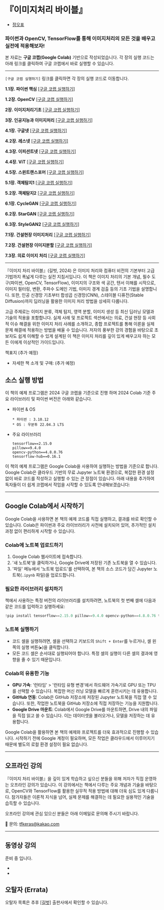 # 『이미지처리 바이블』
+  [정오표](https://docs.google.com/spreadsheets/d/1lBsSIl2owsHtcPgP4V_zPKv7YPRipHjuIc5LJdq2rJY/edit?usp=sharing) 
<h3>파이썬과 OpenCV, TensorFlow를 통해 이미지처리의 모든 것을 배우고 실전에 적용해보자!</h3>
본 자료는 <strong>구글 코랩(Google Colab)</strong> 기반으로 작성되었습니다. 각 장의 실행 코드는 아래 링크를 클릭하여 구글 코랩에서 바로 실행할 수 있습니다.

---

`[구글 코랩 실행하기]` 링크를 클릭하면 각 장의 실행 코드로 이동합니다. 

**1.1장. 파이썬 핵심** [\[구글 코랩 실행하기\]](https://colab.research.google.com/drive/1m243oTMTL3_NsTkdCuDB6EA4dp35bh9P)

**1.2장. OpenCV** [\[구글 코랩 실행하기\]](https://colab.research.google.com/drive/1SX7uwV8aVQ8SeRGDu3iW8a4naN6C0AnQ)

**2장. 이미지처리기초** [\[구글 코랩 실행하기\]](https://colab.research.google.com/drive/1K-gowCnAIlknrKVwVOXmrC-eNdL8ssg5)

**3장. 인공지능과 이미지처리** [\[구글 코랩 실행하기\]](https://colab.research.google.com/drive/1k7xDmMVgIiOz5UyZAt6cM434bhNlVYcS)

**4.1장. 구글넷** [\[구글 코랩 실행하기\]](https://colab.research.google.com/drive/1csTv8GKGsm2h5-TThUx4mnI_0si9hnmr)

**4.2장. 레스넷** [\[구글 코랩 실행하기\]](https://colab.research.google.com/drive/1kyg-3w4DAm5O1pNeLf3tV2SBcsL6wW7w)

**4.3장. 이피션트넷** [\[구글 코랩 실행하기\]](https://colab.research.google.com/drive/1qQCdhwJK9NWnQSNtUnY8BifvjVi9SHZJ)

**4.4장. ViT** [\[구글 코랩 실행하기\]](https://colab.research.google.com/drive/1X7H6YlWDdAAy-P7SKF155u0USuOHoGRF)

**4.5장. 스윈트랜스포머** [\[구글 코랩 실행하기\]](https://colab.research.google.com/drive/1MKnwYRNxKRR7Qt0DtF0gjaoD8riNMLNQ)

**5.1장. 객체탐지1** [\[구글 코랩 실행하기\]](https://colab.research.google.com/drive/1uCCmw5qaRTycrBmG7zUsWdC6TJWNe_ic)

**5.2장. 객체탐지2** [\[구글 코랩 실행하기\]](https://colab.research.google.com/drive/1Dv5zFuDZh0zb5o8BzVEwnVDwTpC1z1e9)

**6.1장. CycleGAN** [\[구글 코랩 실행하기\]](https://colab.research.google.com/drive/1tq1FeXtffj1x4dAEvgY6jv5eZzL-7osX)

**6.2장. StarGAN** [\[구글 코랩 실행하기\]](https://colab.research.google.com/drive/1u_P1FbIYBLbAv8NMjEjTCxfQ6ypU8Ruz)

**6.3장. StyleGAN2** [\[구글 코랩 실행하기\]](https://colab.research.google.com/drive/12-Yzuk3vkg0szxY0uQob2qmDYcEyTIPx)

**7.1장. 건설현장 이미지처리** [\[구글 코랩 실행하기\]](https://colab.research.google.com/drive/1VHjAI5e8KA5WUxY847__IIKhpXtLJZj7)

**7.2장. 건설현장 이미지분할** [\[구글 코랩 실행하기\]](https://colab.research.google.com/drive/1IMUfIdzSG1qB5h-4dKAUxLaiDDvQvIw5)

**7.3장. 의료 이미지 처리** [\[구글 코랩 실행하기\]](https://colab.research.google.com/drive/1SW2LQLgT9B4umRN38fCBbN28im7Oh5wW)

---


『이미지 처리 바이블』(길벗, 2024) 은  이미지 처리와 컴퓨터 비전의 기본부터 고급 기법까지 폭넓게 다루는 실전 지침서입니다. 이 책은 이미지 처리의 기본 개념, 필수 도구(파이썬, OpenCV, TensorFlow), 이미지의 구조와 색 공간, 텐서 이해를 시작으로, 이미지 필터링, 변환, 주파수 도메인 기법, 이미지 경계 검출 등의 기초 기법을 설명합니다. 또한, 인공 신경망 기초부터 합성곱 신경망(CNN), 스테이블 디퓨전(Stable Diffusion)까지 딥러닝을 활용한 이미지 처리 방법을 상세히 다룹니다. 


고급 주제로는 이미지 분류, 객체 탐지, 영역 분할, 이미지 생성 등 최신 딥러닝 모델과 기술의 적용을 포함합니다. 실제 사례 및 프로젝트 섹션에서는 의료, 건설 현장 등 사회적 이슈 해결을 위한 이미지 처리 사례를 소개하고, 종합 프로젝트를 통해 이론을 실제 문제 해결에 적용하는 방법을 배울 수 있습니다. 저자의 풍부한 강의 경험을 바탕으로 초보자도 쉽게 이해할 수 있게 설계된 이 책은 이미지 처리를 깊이 있게 배우고자 하는 모든 이에게 이상적인 가이드입니다.

책표지 (추가 예정)

* 자세한 책 소개 및 구매: (추가 예정)

## 소스 실행 방법

이 책의 예제 프로그램은 2024 구글 코랩을 기준으로 진행 하며 2024 Colab 기준 주요 라이브러리 및 파이썬 버전은 아래와 같습니다.



* 파이썬 & OS
    ```
    * 파이썬 : 3.10.12
    * OS : 우분투 22.04.3 LTS
    ```

* 주요 라이브러리
    ```
    tensorflow==2.15.0
    pillow==9.4.0
    opencv-python==4.8.0.76
    tensorflow-hub==0.16.1
    ```
이 책의 예제 프로그램은 Google Colab을 사용하여 실행하는 방법을 기준으로 합니다. Google Colab은 클라우드 기반의 무료 Jupyter 노트북 환경으로, 복잡한 환경 설정 없이 바로 코드를 작성하고 실행할 수 있는 큰 장점이 있습니다. 아래 내용을 추가하여 독자들이 더 쉽게 코랩에서 작업을 시작할 수 있도록 안내해보겠습니다:

---

## Google Colab에서 시작하기

Google Colab을 사용하면 본 책의 예제 코드를 직접 실행하고, 결과를 바로 확인할 수 있습니다. Colab은 파이썬과 주요 라이브러리가 사전에 설치되어 있어, 추가적인 설치 과정 없이 편리하게 시작할 수 있습니다.

### Colab에 노트북 업로드하기

1. Google Colab 웹사이트에 접속합니다.
2. '새 노트북'을 클릭하거나, Google Drive에 저장된 기존 노트북을 열 수 있습니다.
3. '파일' 메뉴에서 '노트북 업로드'를 선택하여, 본 책의 소스 코드가 담긴 Jupyter 노트북(`.ipynb` 파일)을 업로드합니다.

### 필요한 라이브러리 설치하기

책에서 사용하는 특정 버전의 라이브러리를 설치하려면, 노트북의 첫 번째 셀에 다음과 같은 코드를 입력하고 실행하세요:

```python
!pip install tensorflow==2.15.0 pillow==9.4.0 opencv-python==4.8.0.76 tensorflow-hub==0.16.1
```

### 노트북 실행하기

- 코드 셀을 실행하려면, 셀을 선택하고 키보드의 `Shift + Enter`를 누르거나, 셀 왼쪽의 실행 버튼(`▶️`)을 클릭합니다.
- 모든 코드 셀은 순서대로 실행되어야 합니다. 특정 셀의 실행이 다른 셀의 결과에 영향을 줄 수 있기 때문입니다.

### Colab의 유용한 기능

- **GPU 가속**: '런타임' > '런타임 유형 변경'에서 하드웨어 가속기로 GPU 또는 TPU를 선택할 수 있습니다. 복잡한 머신 러닝 모델을 빠르게 훈련시키는 데 유용합니다.
- **GitHub 연동**: Colab은 GitHub 저장소에 저장된 Jupyter 노트북을 직접 열 수 있습니다. 또한, 작업한 노트북을 GitHub 저장소에 직접 저장하는 기능을 지원합니다.
- **Google Drive 마운트**: Colab에서 Google Drive를 마운트하면, Drive 내의 파일을 직접 읽고 쓸 수 있습니다. 이는 데이터셋을 불러오거나, 모델을 저장하는 데 유용합니다.

Google Colab을 활용하면 본 책의 예제와 프로젝트를 더욱 효과적으로 진행할 수 있습니다. 시작하기 전에 Google 계정이 필요하며, 모든 작업은 클라우드에서 이루어지기 때문에 별도의 로컬 환경 설정이 필요 없습니다.


---


## 오프라인 강의
『이미지 처리 바이블』을 깊이 있게 학습하고 싶으신 분들을 위해 저자가 직접 운영하는 오프라인 강의가 있습니다. 이 강의에서는 책에서 다루는 주요 개념과 기술을 바탕으로, OpenCV와 TensorFlow를 활용한 실무적 적용 방법에 대해 더욱 심도 있게 다룹니다. 참가자들은 이론적 지식을 넘어, 실제 문제를 해결하는 데 필요한 실용적인 기술을 습득할 수 있습니다.


오프라인 강의에 관심 있으신 분들은 아래 이메일로 문의해 주시기 바랍니다.


📧 문의: tfkeras@kakao.com



---


## 동영상 강의

준비 중 입니다.

*
*


## 오탈자 (Errata)

오탈자 목록은 추후 [[길벗]](https://www.gilbut.co.kr/book/) 출판사에서 확인할 수 있습니다.
